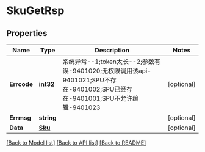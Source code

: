 # SkuGetRsp

## Properties

Name | Type | Description | Notes
------------ | ------------- | ------------- | -------------
**Errcode** | **int32** | 系统异常--1;token太长--2;参数有误-9401020;无权限调用该api-9401021;SPU不存在-9401002;SPU已经存在-9401001;SPU不允许编辑-9401023 | [optional] 
**Errmsg** | **string** |  | [optional] 
**Data** | [**Sku**](Sku.md) |  | [optional] 

[[Back to Model list]](../README.md#documentation-for-models) [[Back to API list]](../README.md#documentation-for-api-endpoints) [[Back to README]](../README.md)


